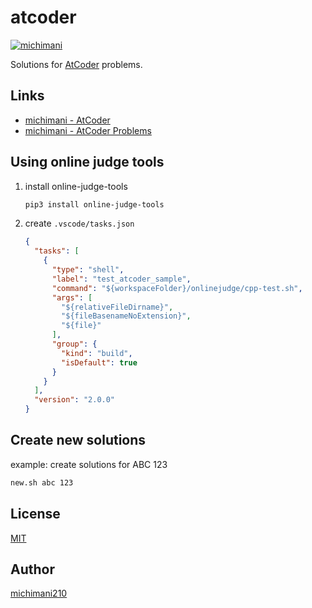 atcoder
===

[![michimani](https://img.shields.io/endpoint?url=https%3A%2F%2Fatcoder-badges.now.sh%2Fapi%2Fatcoder%2Fjson%2Fmichimani)](https://atcoder.jp/users/michimani)

Solutions for [AtCoder](https://atcoder.jp/) problems.

## Links

- [michimani - AtCoder](https://atcoder.jp/users/michimani)
- [michimani - AtCoder Problems](https://kenkoooo.com/atcoder/#/user/michimani)

## Using online judge tools

1. install online-judge-tools

    ```bash
    pip3 install online-judge-tools
    ```
  
2. create `.vscode/tasks.json`

    ```json
    {
      "tasks": [
        {
          "type": "shell",
          "label": "test_atcoder_sample",
          "command": "${workspaceFolder}/onlinejudge/cpp-test.sh",
          "args": [
            "${relativeFileDirname}",
            "${fileBasenameNoExtension}",
            "${file}"
          ],
          "group": {
            "kind": "build",
            "isDefault": true
          }
        }
      ],
      "version": "2.0.0"
    }
    ```

## Create new solutions

example: create solutions for ABC 123

```bash
new.sh abc 123
```

## License

[MIT](https://github.com/michimani/atcoder/blob/main/LICENSE)

## Author

[michimani210](https://twitter.com/michimani210)


